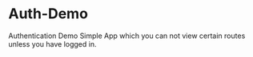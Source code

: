 # Auth-Demo
Authentication Demo
Simple App which you can not view certain routes unless you have logged in. 
